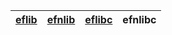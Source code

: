 [eflib](https://github.com/eflib) | [efnlib](https://github.com/efnlib) | [eflibc](https://github.com/eflibc) | efnlibc |
:--- | :--- | :--- | :---
